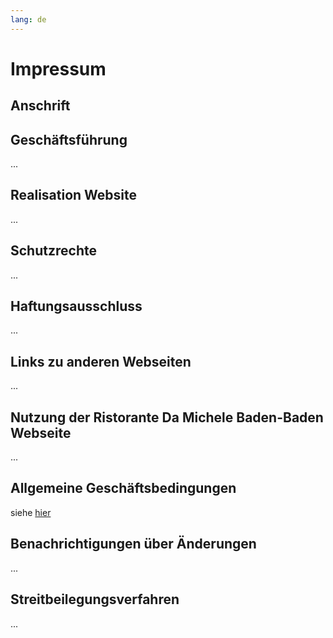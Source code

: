 ```yaml
---
lang: de
---
```


# Impressum

## Anschrift

<RestaurantAddress/>

## Geschäftsführung

...

## Realisation Website

...

## Schutzrechte

...

## Haftungsausschluss

...

## Links zu anderen Webseiten

...

## Nutzung der **Ristorante Da Michele Baden-Baden** Webseite

...

## Allgemeine Geschäftsbedingungen

siehe [hier](./legal/terms.md)

## Benachrichtigungen über Änderungen

...

## Streitbeilegungsverfahren

...
